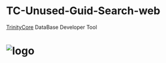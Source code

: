 TC-Unused-Guid-Search-web
=========================

[TrinityCore](https://github.com/TrinityCore/TrinityCore) DataBase Developer Tool

# ![logo](https://raw.githubusercontent.com/ShinDarth/TC-Unused-Guid-Search-web/master/img/preview.png)
